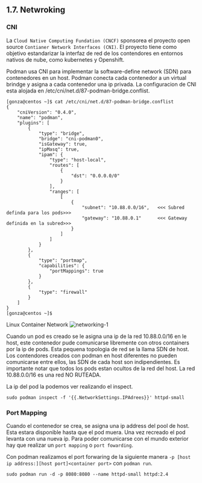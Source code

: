## 1.7. Netwroking <a name="1.7"></a>

### CNI
La `Cloud Native Computing Fundation (CNCF)` sponsorea el proyecto open source `Contianer Network Interfaces (CNI)`. El proyecto tiene como objetivo estandarizar la interfaz de red de los contendores en entornos nativos de nube, como kubernetes y Openshift.

Podman usa CNI para implementar la software-define network (SDN) para contenedores en un host. Podman conecta cada contenedor a un virtual brindge y asigna a cada contenedor una ip privada. La configuracion de CNI esta alojada en /etc/cni/net.d/87-podman-bridge.conflist.

```
[gonza@centos ~]$ cat /etc/cni/net.d/87-podman-bridge.conflist
{
    "cniVersion": "0.4.0",
    "name": "podman",
    "plugins": [
        {
            "type": "bridge",
            "bridge": "cni-podman0",
            "isGateway": true,
            "ipMasq": true,
            "ipam": {
                "type": "host-local",
                "routes": [
                    {
                        "dst": "0.0.0.0/0"
                    }
                ],
                "ranges": [
                    [
                        {
                            "subnet": "10.88.0.0/16",   <<< Subred definda para los pods>>>
                            "gateway": "10.88.0.1"      <<< Gateway definida en la subred>>>
                        }
                    ]
                ]
            }
        },
        {
            "type": "portmap",
            "capabilities": {
                "portMappings": true
            }
        },
        {
            "type": "firewall"
        }
    ]
}
[gonza@centos ~]$
```
Linux Container Network
![networking-1](#images/networking-1.png)

Cuando un pod es creado se le asigna una ip de la red 10.88.0.0/16 en le host, este contenedor pude comunicarse libremente con otros containers por la ip de pods. Esta pequena topologia de red se la llama SDN de host. Los contendores creados con podman en host diferentes no pueden comunicarse entre ellos, las SDN de cada host son indipendientes. Es importante notar que todos los pods estan ocultos de la red del host. La red 10.88.0.0/16 es una red NO RUTEADA.

La ip del pod la podemos ver realizando el inspect.
```
sudo podman inspect -f '{{.NetworkSettings.IPAdrees}}' httpd-small
```

### Port Mapping
Cuando el contenedor se crea, se asigna una ip address del pool de host. Esta estara disponible hasta que el pod muera. Una vez recreado el pod levanta con una nueva ip. Para poder comunicarse con el mundo exterior hay que realizar un `port mapping` o `port fowarding`. 

Con podman realizamos el port forwaring de la siguiente manera `-p [host ip address:][host port]<container port>` con `podman run`.

```
sudo podman run -d -p 8080:8080 --name httpd-small httpd:2.4
```